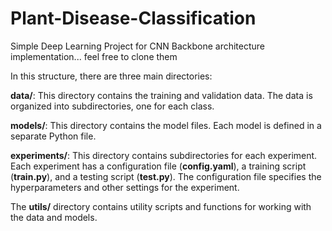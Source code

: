 # Plant-Disease-Classification
Simple Deep Learning Project for CNN Backbone architecture implementation... feel free to clone them


In this structure, there are three main directories:

__data/__: This directory contains the training and validation data. The data is organized into subdirectories, one for each class.

__models/__: This directory contains the model files. Each model is defined in a separate Python file.

__experiments/__: This directory contains subdirectories for each experiment. Each experiment has a configuration file (__config.yaml__), a training script (__train.py__), and a testing script (__test.py__). The configuration file specifies the hyperparameters and other settings for the experiment.

The __utils/__ directory contains utility scripts and functions for working with the data and models.